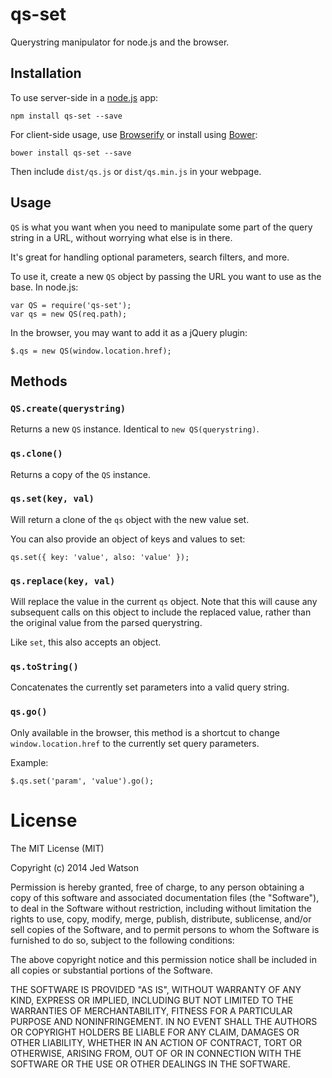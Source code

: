 qs-set
======

Querystring manipulator for node.js and the browser.

## Installation

To use server-side in a [node.js](http://nodejs.org/) app:

```
npm install qs-set --save
```

For client-side usage, use [Browserify](http://browserify.org/) or install using [Bower](http://bower.io/):

```
bower install qs-set --save
```

Then include `dist/qs.js` or `dist/qs.min.js` in your webpage.

## Usage

`QS` is what you want when you need to manipulate some part of the query string in a URL, without worrying what else is in there.

It's great for handling optional parameters, search filters, and more.

To use it, create a new `QS` object by passing the URL you want to use as the base. In node.js:

```
var QS = require('qs-set');
var qs = new QS(req.path);
```

In the browser, you may want to add it as a jQuery plugin:

```
$.qs = new QS(window.location.href);
```

## Methods

### `QS.create(querystring)`

Returns a new `QS` instance. Identical to `new QS(querystring)`.

### `qs.clone()`

Returns a copy of the `QS` instance.

### `qs.set(key, val)`

Will return a clone of the `qs` object with the new value set.

You can also provide an object of keys and values to set:

```
qs.set({ key: 'value', also: 'value' });
```

### `qs.replace(key, val)`

Will replace the value in the current `qs` object. Note that this will cause any subsequent calls on this object to include the replaced value, rather than the original value from the parsed querystring.

Like `set`, this also accepts an object.

### `qs.toString()`

Concatenates the currently set parameters into a valid query string.

### `qs.go()`

Only available in the browser, this method is a shortcut to change `window.location.href` to the currently set query parameters.

Example:

```
$.qs.set('param', 'value').go();
```



License
=======

The MIT License (MIT)

Copyright (c) 2014 Jed Watson

Permission is hereby granted, free of charge, to any person obtaining a copy
of this software and associated documentation files (the "Software"), to deal
in the Software without restriction, including without limitation the rights
to use, copy, modify, merge, publish, distribute, sublicense, and/or sell
copies of the Software, and to permit persons to whom the Software is
furnished to do so, subject to the following conditions:

The above copyright notice and this permission notice shall be included in all
copies or substantial portions of the Software.

THE SOFTWARE IS PROVIDED "AS IS", WITHOUT WARRANTY OF ANY KIND, EXPRESS OR
IMPLIED, INCLUDING BUT NOT LIMITED TO THE WARRANTIES OF MERCHANTABILITY,
FITNESS FOR A PARTICULAR PURPOSE AND NONINFRINGEMENT. IN NO EVENT SHALL THE
AUTHORS OR COPYRIGHT HOLDERS BE LIABLE FOR ANY CLAIM, DAMAGES OR OTHER
LIABILITY, WHETHER IN AN ACTION OF CONTRACT, TORT OR OTHERWISE, ARISING FROM,
OUT OF OR IN CONNECTION WITH THE SOFTWARE OR THE USE OR OTHER DEALINGS IN THE
SOFTWARE.
